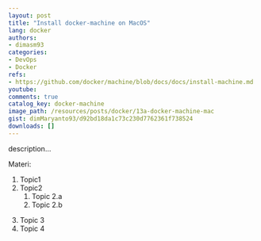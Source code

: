 ```yaml
---
layout: post
title: "Install docker-machine on MacOS"
lang: docker
authors:
- dimasm93
categories:
- DevOps
- Docker
refs: 
- https://github.com/docker/machine/blob/docs/docs/install-machine.md
youtube: 
comments: true
catalog_key: docker-machine
image_path: /resources/posts/docker/13a-docker-machine-mac
gist: dimMaryanto93/d92bd18da1c73c230d7762361f738524
downloads: []
---
```



description...

Materi: 

1. Topic1
2. Topic2
    1. Topic 2.a
    2. Topic 2.b
<!--more-->
3. Topic 3
4. Topic 4